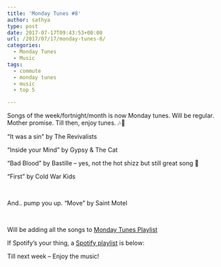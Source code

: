 ```yaml
---
title: 'Monday Tunes #8'
author: sathya
type: post
date: 2017-07-17T09:43:53+00:00
url: /2017/07/17/monday-tunes-8/
categories:
  - Monday Tunes
  - Music
tags:
  - commute
  - monday tunes
  - music
  - top 5

---
```

Songs of the week/fortnight/month is now Monday tunes. Will be regular. Mother promise. Till then, enjoy tunes. &#x1f3b6;&#x1f3b5;

<!--more-->

&#8220;It was a sin&#8221; by The Revivalists



&#8220;Inside your Mind&#8221; by Gypsy & The Cat



&#8220;Bad Blood&#8221; by Bastille &#8211; yes, not the hot shizz but still great song 🙂



&#8220;First&#8221; by Cold War Kids



&nbsp;

And.. pump you up. &#8220;Move&#8221; by Saint Motel



&nbsp;

Will be adding all the songs to <a href="https://www.youtube.com/playlist?list=PLxKOjmEYzYcTogkkHfq_7tObgpFLEMmG4" target="_blank" rel="noopener">Monday Tunes Playlist</a>

If Spotify&#8217;s your thing, a <a href="https://open.spotify.com/user/sathyabhat/playlist/2L5gZLGx8lL1g5nHqJdkKp" target="_blank" rel="noopener">Spotify playlist</a> is below:



Till next week &#8211; Enjoy the music!